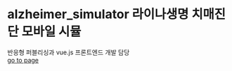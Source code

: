 # alzheimer_simulator 라이나생명 치매진단 모바일 시뮬



반응형 퍼블리싱과 vue.js 프론트엔드 개발 담당</br>
<a href="https://nyhya.cafe24.com/project/project02/prudential-financial-simulation/index.html#/">go to page</a>

